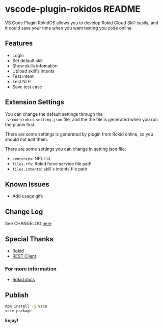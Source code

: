 # vscode-plugin-rokidos README

VS Code Plugin RokidOS allows you to develop Rokid Cloud Skill easily, and it could save your time when you want testing you code online.

## Features

* Login
* Set default skill
* Show skills infomation
* Upload skill's intents
* Test intent
* Test NLP
* Save test case

## Extension Settings

You can change the default settings through the `.vscode/rokid.setting.json` file, and the the file is generated when you run the plunin first.

There are some settings is generated by plugin from Rokid online, so you should not edit them.

There are some settings you can change in setting json file:

* `sentences`: NPL list
* `files.rfs`: Rokid force service file path
* `files.intents`: skill's intents file path

## Known Issues

* Add usage gifs

## Change Log

See CHANGELOG [here](CHANGELOG.md)

## Special Thanks

* [Rokid](https://github.com/rokid)
* [REST Client](https://marketplace.visualstudio.com/items?itemName=humao.rest-client)

### For more information

* [Rokid docs](http://developer.rokid.com/docs)

## Publish

```sh
npm install -g vsce
vsce package
```

**Enjoy!**

